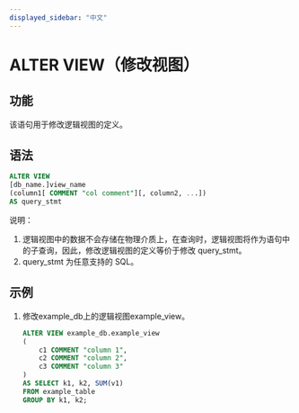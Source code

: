 ```yaml
---
displayed_sidebar: "中文"
---
```


# ALTER VIEW（修改视图）

## 功能

该语句用于修改逻辑视图的定义。

## 语法

```sql
ALTER VIEW
[db_name.]view_name
(column1[ COMMENT "col comment"][, column2, ...])
AS query_stmt
```

说明：

1. 逻辑视图中的数据不会存储在物理介质上，在查询时，逻辑视图将作为语句中的子查询，因此，修改逻辑视图的定义等价于修改 query_stmt。
2. query_stmt 为任意支持的 SQL。

## 示例

1. 修改example_db上的逻辑视图example_view。

    ```sql
    ALTER VIEW example_db.example_view
    (
        c1 COMMENT "column 1",
        c2 COMMENT "column 2",
        c3 COMMENT "column 3"
    )
    AS SELECT k1, k2, SUM(v1) 
    FROM example_table
    GROUP BY k1, k2;
    ```